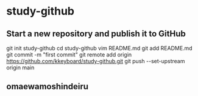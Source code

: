 # study-github

## Start a new repository and publish it to GitHub
git init study-github
cd study-github
vim README.md
git add README.md
git commit -m "first commit"
git remote add origin https://github.com/kkeyboard/study-github.git
git push --set-upstream origin main

## omaewamoshindeiru
